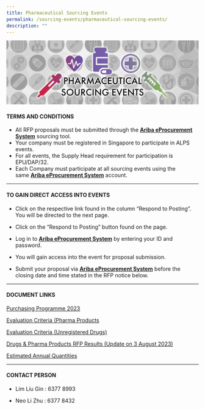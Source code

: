 ```yaml
---
title: Pharmaceutical Sourcing Events
permalink: /sourcing-events/pharmaceutical-sourcing-events/
description: ""
---
```


![](/images/alps_sourcing_events_pharmaceutical_1920x640.png)
#### TERMS AND CONDITIONS

* All RFP proposals must be submitted through the [**Ariba eProcurement System**](https://www.ariba.com/) sourcing tool.
* Your company must be registered in Singapore to participate in ALPS events.
*  For all events, the Supply Head requirement for participation is EPU/DAP/32.
*  Each Company must participate at all sourcing events using the same [**Ariba eProcurement System**](https://www.ariba.com/) account.

____________________________________________________________

#### TO GAIN DIRECT ACCESS INTO EVENTS

* Click on the respective link found in the column “Respond to Posting”. You will be directed to the next page.

* Click on the “Respond to Posting” button found on the page.

* Log in to [**Ariba eProcurement System**](https://www.ariba.com/) by entering your ID and password.

* You will gain access into the event for proposal submission.
* Submit your proposal via [**Ariba eProcurement System**](https://www.ariba.com/) before the closing date and time stated in the RFP notice below.

____________________________________________________________

#### DOCUMENT LINKS

[Purchasing Programme 2023](/files/Pharma%20Sourcing%20Events/alps_purchasing_programme.pdf)

[Evaluation Criteria (Pharma Products](/files/Pharma%20Sourcing%20Events/evaluation_criteria_for_pharma_products.pdf)

[Evaluation Criteria (Unregistered Drugs)](/files/Pharma%20Sourcing%20Events/evaluation_criteria_for_unregistered_drugs.pdf)

[Drugs & Pharma Products RFP Results (Update on 3 August 2023)](/files/Pharma%20Sourcing%20Events/rfp%20results.pdf)

[Estimated Annual Quantities](/files/Pharma%20Sourcing%20Events/estimated_annual_quantities_of_pharma_products.pdf)

____________________________________________________________

#### CONTACT PERSON

* Lim Liu Gin : 6377 8993

* Neo Li Zhu : 6377 8432